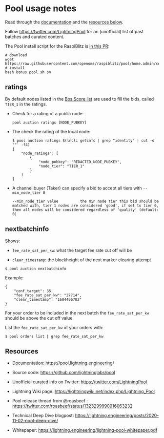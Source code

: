# Pool usage notes

Read through the [documentation](https://pool.lightning.engineering/) and the [resources below](#resources).

Follow https://twitter.com/LightningPool for an (unofficial) list of past batches and curated content.

The Pool install script for the RaspiBlitz is [in this PR](https://github.com/rootzoll/raspiblitz/pull/1739):
```
# download
wget https://raw.githubusercontent.com/openoms/raspiblitz/pool/home.admin/config.scripts/bonus.pool.sh
# install
bash bonus.pool.sh on
```

## ratings

By default nodes listed in the [Bos Score list](BosScore.md) are used to fill the bids, called `TIER_1` in the ratings.

* Check for a rating of a public node:
	```
	pool auction ratings [NODE_PUBKEY]
	```

* The check the rating of the local node:
	```
	$ pool auction ratings $(lncli getinfo | grep "identity" | cut -d '"' -f4)
	{
		"node_ratings": [
			{
				"node_pubkey": "REDACTED_NODE_PUBKEY",
				"node_tier": "TIER_1"
			}
		]
	}
	```

* A channel buyer (Taker) can specify a bid to accept all tiers with `--min_node_tier 0`

   ```
   --min_node_tier value          the min node tier this bid should be matched with, tier 1 nodes are considered 'good', if set to tier 0, then all nodes will be considered regardless of 'quality' (default: 0)
   ```


## nextbatchinfo

Shows:
* `fee_rate_sat_per_kw`: what the target fee rate cut off will be

* `clear_timestamp`: the blockheight of the next marker clearing attempt 

`$ pool auction nextbatchinfo`

Example:
```
{
	"conf_target": 35,
	"fee_rate_sat_per_kw": "27714",
	"clear_timestamp": "1604406782"
}

```
For your order to be included in the next batch the `fee_rate_sat_per_kw` should be above the cut off value.

List the `fee_rate_sat_per_kw` of your orders with:
```
$ pool orders list | grep fee_rate_sat_per_kw
```

## Resources

* Documentation: https://pool.lightning.engineering/

* Source code: https://github.com/lightninglabs/pool

* Unofficial curated info on Twitter: https://twitter.com/LightningPool

* Lightning Wiki page: https://lightningwiki.net/index.php/Lightning_Pool

* Pool release thread from @roasbeef : <https://twitter.com/roasbeef/status/1323299990916063232>

* Technical Deep Dive blogpost: <https://lightning.engineering/posts/2020-11-02-pool-deep-dive/>

* Whitepaper:  <https://lightning.engineering/lightning-pool-whitepaper.pdf>
